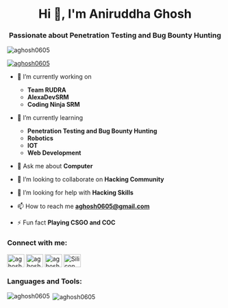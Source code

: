<h1 align="center">Hi 👋, I'm Aniruddha Ghosh</h1>
<h3 align="center">Passionate about Penetration Testing and Bug Bounty Hunting</h3>

<p align="left"> <img src="https://komarev.com/ghpvc/?username=aghosh0605&label=Profile%20views&color=0e75b6&style=flat" alt="aghosh0605" /> </p>

<p align="left"> <a href="https://twitter.com/aghosh0605" target="blank"><img src="https://img.shields.io/twitter/follow/aghosh0605?logo=twitter&style=for-the-badge" alt="aghosh0605" /></a> </p>

- 🔭 I’m currently working on 
   - **Team RUDRA**
   - **AlexaDevSRM**
   - **Coding Ninja SRM**

- 🌱 I’m currently learning 
   - **Penetration Testing and Bug Bounty Hunting**
   - **Robotics**
   - **IOT**
   - **Web Development**
- 💬 Ask me about **Computer**

- 👯 I’m looking to collaborate on **Hacking Community**

- 🤝 I’m looking for help with **Hacking Skills**

- 📫 How to reach me **aghosh0605@gmail.com**

- ⚡ Fun fact **Playing CSGO and COC**

<h3 align="left">Connect with me:</h3>
<p align="left">
<a href="https://twitter.com/aghosh0605" target="blank"><img align="center" src="https://cdn.jsdelivr.net/npm/simple-icons@3.0.1/icons/twitter.svg" alt="aghosh0605" height="30" width="40" /></a>
<a href="https://linkedin.com/in/aghosh0605" target="blank"><img align="center" src="https://cdn.jsdelivr.net/npm/simple-icons@3.0.1/icons/linkedin.svg" alt="aghosh0605" height="30" width="40" /></a>
<a href="https://fb.com/aghosh0605" target="blank"><img align="center" src="https://cdn.jsdelivr.net/npm/simple-icons@3.0.1/icons/facebook.svg" alt="aghosh0605" height="30" width="40" /></a>
<a href="https://www.youtube.com/channel/UC9dnPXrSNHznSC3JsFMtHQw" target="blank"><img align="center" src="https://cdn.jsdelivr.net/npm/simple-icons@3.0.1/icons/youtube.svg" alt="Silicon Hertz" height="30" width="40" /></a>
</p>

<h3 align="left">Languages and Tools:</h3>


<p><img align="left" src="https://github-readme-stats.vercel.app/api/top-langs?username=aghosh0605&show_icons=true&locale=en&layout=compact" alt="aghosh0605" /></p>

<p>&nbsp;<img align="center" src="https://github-readme-stats.vercel.app/api?username=aghosh0605&show_icons=true&locale=en" alt="aghosh0605" /></p>
